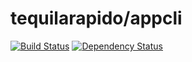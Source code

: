 # tequilarapido/appcli

[![Build Status](https://travis-ci.org/tequilarapido/appcli.png?branch=develop)](https://travis-ci.org/tequilarapido/appcli)
[![Dependency Status](https://www.versioneye.com/user/projects/530913cbec13758aee000032/badge.png)](https://www.versioneye.com/user/projects/530913cbec13758aee000032)

